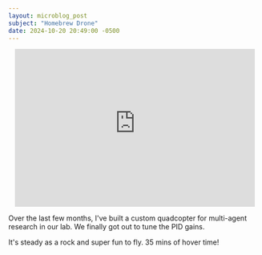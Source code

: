```yaml
---
layout: microblog_post
subject: "Homebrew Drone"
date: 2024-10-20 20:49:00 -0500
---
```


<div style="text-align: center;">
    <iframe width="560" height="315" src="https://www.youtube-nocookie.com/embed/YGckAX6zDfc?si=ccdd0BFb7kFcjEAs" title="YouTube video player" frameborder="0" allow="accelerometer; autoplay; clipboard-write; encrypted-media; gyroscope; picture-in-picture; web-share" referrerpolicy="strict-origin-when-cross-origin" allowfullscreen style="max-width:95%"></iframe>
</div>

Over the last few months, I've built a custom quadcopter for multi-agent research in our lab. We finally got out to tune the PID gains.

It's steady as a rock and super fun to fly. 35 mins of hover time!
